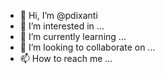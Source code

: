 - 👋 Hi, I’m @pdixanti
- 👀 I’m interested in ...
- 🌱 I’m currently learning ...
- 💞️ I’m looking to collaborate on ...
- 📫 How to reach me ...

<!---
pdixanti/pdixanti is a ✨ special ✨ repository because its `README.md` (this file) appears on your GitHub profile.
You can click the Preview link to take a look at your changes.
--->
